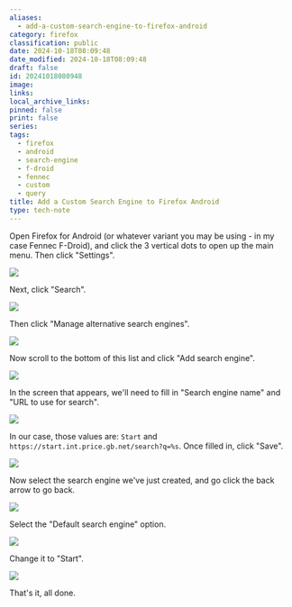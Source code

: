 ```yaml
---
aliases:
  - add-a-custom-search-engine-to-firefox-android
category: firefox
classification: public
date: 2024-10-18T08:09:48
date_modified: 2024-10-18T08:09:48
draft: false
id: 20241018080948
image: 
links: 
local_archive_links: 
pinned: false
print: false
series: 
tags:
  - firefox
  - android
  - search-engine
  - f-droid
  - fennec
  - custom
  - query
title: Add a Custom Search Engine to Firefox Android
type: tech-note
---
```


Open Firefox for Android (or whatever variant you may be using - in my case Fennec F-Droid), and click the 3 vertical dots to open up the main menu. Then click "Settings".

![](attachments/20241018080948_1.jpg)

Next, click "Search".

![](attachments/20241018080948_2.jpg)

Then click "Manage alternative search engines".

![](attachments/20241018080948_3.jpg)

Now scroll to the bottom of this list and click "Add search engine".

![](attachments/20241018080948_4.jpg)

In the screen that appears, we'll need to fill in "Search engine name" and "URL to use for search".

![](attachments/20241018080948_5.jpg)

In our case, those values are: `Start` and `https://start.int.price.gb.net/search?q=%s`. Once filled in, click "Save".

![](attachments/20241018080948_6.jpg)

Now select the search engine we've just created, and go click the back arrow to go back.

![](attachments/20241018080948_7.jpg)

Select the "Default search engine" option.

![](attachments/20241018080948_8.jpg)

Change it to "Start". 

![](attachments/20241018080948_9.jpg)

That's it, all done.

